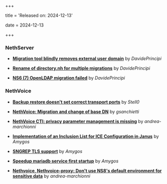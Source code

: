 +++

title = 'Released on: 2024-12-13'

date = 2024-12-13

+++

### NethServer

- **[Migration tool blindly removes external user domain](https://github.com/NethServer/dev/issues/7199)** by *DavidePrincipi*

- **[Rename of directory.nh for multiple migrations](https://github.com/NethServer/dev/issues/7103)** by *DavidePrincipi*

- **[NS6 (7) OpenLDAP migration failed](https://github.com/NethServer/dev/issues/7101)** by *DavidePrincipi*

### NethVoice

- **[Backup restore doesn't set correct transport ports](https://github.com/NethServer/dev/issues/7196)** by *Stell0*

- **[NethVoice: Migration and change of base DN](https://github.com/NethServer/dev/issues/7178)** by *gsanchietti*

- **[NethVoice CTI: privacy parameter management is missing](https://github.com/NethServer/dev/issues/7120)** by *andrea-marchionni*

- **[Implementation of an Inclusion List for ICE Configuration in Janus](https://github.com/NethServer/dev/issues/7099)** by *Amygos*

- **[SNGREP TLS support](https://github.com/NethServer/dev/issues/7098)** by *Amygos*

- **[Speedup mariadb service first startup](https://github.com/NethServer/dev/issues/7078)** by *Amygos*

- **[Nethvoice, Nethvoice-proxy: Don't use NS8's default environment for sensitive data](https://github.com/NethServer/dev/issues/7011)** by *andrea-marchionni*

